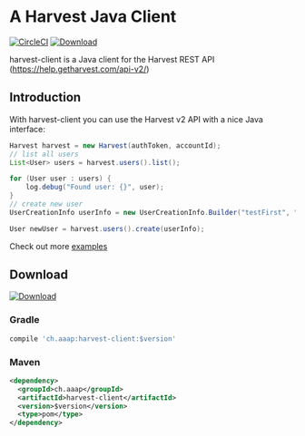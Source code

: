 # A Harvest Java Client

[![CircleCI](https://circleci.com/gh/3AP-AG/harvest-client.svg?style=svg)](https://circleci.com/gh/3AP-AG/harvest-client)
[![Download](https://api.bintray.com/packages/mnembrini/3ap/harvest-client/images/download.svg) ](https://bintray.com/mnembrini/3ap/harvest-client/_latestVersion)

harvest-client is a Java client for the Harvest REST API (https://help.getharvest.com/api-v2/)

## Introduction

With harvest-client you can use the Harvest v2 API with a nice Java interface:

```java
Harvest harvest = new Harvest(authToken, accountId);
// list all users
List<User> users = harvest.users().list();

for (User user : users) {
    log.debug("Found user: {}", user);
}
// create new user
UserCreationInfo userInfo = new UserCreationInfo.Builder("testFirst", "testLast", "test@test.ch").build();

User newUser = harvest.users().create(userInfo);
```

Check out more [examples](https://github.com/3AP-AG/harvest-client/tree/develop/src/test/java/ch/aaap/harvestclient/examples) 



## Download

[![Download](https://api.bintray.com/packages/mnembrini/3ap/harvest-client/images/download.svg) ](https://bintray.com/mnembrini/3ap/harvest-client/_latestVersion)

### Gradle
```groovy
compile 'ch.aaap:harvest-client:$version'
```
### Maven
```xml
<dependency>
  <groupId>ch.aaap</groupId>
  <artifactId>harvest-client</artifactId>
  <version>$version</version>
  <type>pom</type>
</dependency>
```

   
